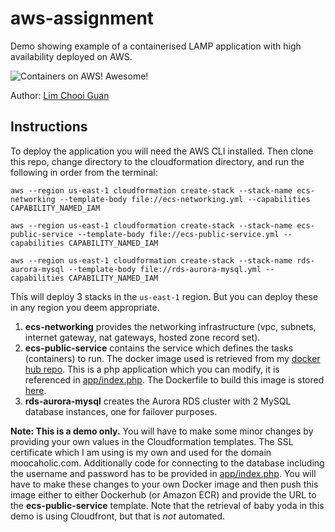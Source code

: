 
# aws-assignment
Demo showing example of a containerised LAMP application with high availability deployed on AWS.

![Containers on AWS! Awesome!](https://raw.githubusercontent.com/minimice/aws-assignment/master/demo/demo.gif)

Author: [Lim Chooi Guan](https://www.linkedin.com/in/cgl88/)

## Instructions

To deploy the application you will need the AWS CLI installed.  Then clone this repo, change directory to the cloudformation directory, and run the following in order from the terminal:

```
aws --region us-east-1 cloudformation create-stack --stack-name ecs-networking --template-body file://ecs-networking.yml --capabilities CAPABILITY_NAMED_IAM
```
```
aws --region us-east-1 cloudformation create-stack --stack-name ecs-public-service --template-body file://ecs-public-service.yml --capabilities CAPABILITY_NAMED_IAM
```
```
aws --region us-east-1 cloudformation create-stack --stack-name rds-aurora-mysql --template-body file://rds-aurora-mysql.yml --capabilities CAPABILITY_NAMED_IAM
```
This will deploy 3 stacks in the `us-east-1` region.  But you can deploy these in any region you deem appropriate.

1. **ecs-networking** provides the networking infrastructure (vpc, subnets, internet gateway, nat gateways, hosted zone record set).
2. **ecs-public-service** contains the service which defines the tasks (containers) to run.  The docker image used is retrieved from my [docker hub repo](https://hub.docker.com/r/minimice/php-app).  This is a php application which you can modify, it is referenced in [app/index.php](https://github.com/minimice/aws-assignment/blob/master/app/src/index.php).  The Dockerfile to build this image is stored [here](https://github.com/minimice/aws-assignment/blob/master/app/Dockerfile).
3. **rds-aurora-mysql** creates the Aurora RDS cluster with 2 MySQL database instances, one for failover purposes.

**Note: This is a demo only.**  You will have to make some minor changes by providing your own values in the Cloudformation templates.  The SSL certificate which I am using is  my own and used for the domain moocaholic.com.  Additionally code for connecting to the database including the username and password has to be provided in [app/index.php](https://github.com/minimice/aws-assignment/blob/master/app/src/index.php).  You will have to make these changes to your own Docker image and then push this image either to either Dockerhub (or Amazon ECR) and provide the URL to the **ecs-public-service** template.  Note that the retrieval of baby yoda in this demo is using Cloudfront, but that is *not* automated.
